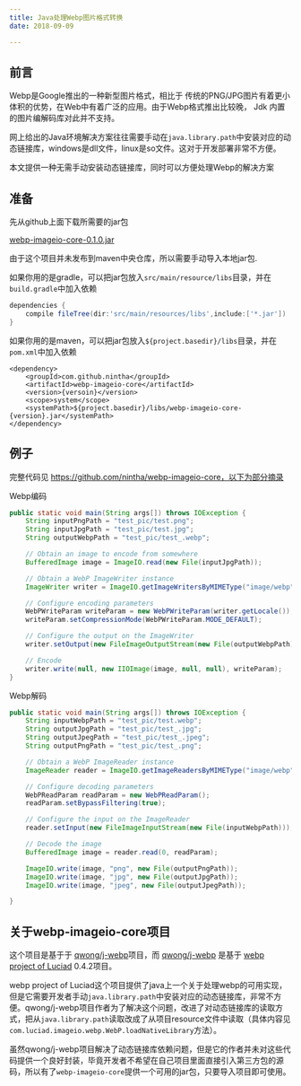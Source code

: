 ```yaml
---
title: Java处理Webp图片格式转换
date: 2018-09-09

---
```


## 前言

Webp是Google推出的一种新型图片格式，相比于 传统的PNG/JPG图片有着更小体积的优势，在Web中有着广泛的应用。由于Webp格式推出比较晚， Jdk 内置的图片编解码库对此并不支持。

网上给出的Java环境解决方案往往需要手动在`java.library.path`中安装对应的动态链接库，windows是dll文件，linux是so文件。这对于开发部署非常不方便。

本文提供一种无需手动安装动态链接库，同时可以方便处理Webp的解决方案

<!--more-->

## 准备

先从github上面下载所需要的jar包

[webp-imageio-core-0.1.0.jar](https://github.com/nintha/webp-imageio-core/releases)

由于这个项目并未发布到maven中央仓库，所以需要手动导入本地jar包.

如果你用的是gradle，可以把jar包放入`src/main/resource/libs`目录，并在`build.gradle`中加入依赖

```groovy
dependencies {
    compile fileTree(dir:'src/main/resources/libs',include:['*.jar'])
}
```

如果你用的是maven，可以把jar包放入`${project.basedir}/libs`目录，并在`pom.xml`中加入依赖

```
<dependency>  
    <groupId>com.github.nintha</groupId>  
    <artifactId>webp-imageio-core</artifactId>  
    <version>{versoin}</version>  
    <scope>system</scope>  
    <systemPath>${project.basedir}/libs/webp-imageio-core-{version}.jar</systemPath>  
</dependency>
```

## 例子

完整代码见 https://github.com/nintha/webp-imageio-core，以下为部分摘录

Webp编码

```java
public static void main(String args[]) throws IOException {
    String inputPngPath = "test_pic/test.png";
    String inputJpgPath = "test_pic/test.jpg";
    String outputWebpPath = "test_pic/test_.webp";

    // Obtain an image to encode from somewhere
    BufferedImage image = ImageIO.read(new File(inputJpgPath));

    // Obtain a WebP ImageWriter instance
    ImageWriter writer = ImageIO.getImageWritersByMIMEType("image/webp").next();

    // Configure encoding parameters
    WebPWriteParam writeParam = new WebPWriteParam(writer.getLocale());
    writeParam.setCompressionMode(WebPWriteParam.MODE_DEFAULT);

    // Configure the output on the ImageWriter
    writer.setOutput(new FileImageOutputStream(new File(outputWebpPath)));

    // Encode
    writer.write(null, new IIOImage(image, null, null), writeParam);
}
```

Webp解码

```java
public static void main(String args[]) throws IOException {
    String inputWebpPath = "test_pic/test.webp";
    String outputJpgPath = "test_pic/test_.jpg";
    String outputJpegPath = "test_pic/test_.jpeg";
    String outputPngPath = "test_pic/test_.png";

    // Obtain a WebP ImageReader instance
    ImageReader reader = ImageIO.getImageReadersByMIMEType("image/webp").next();

    // Configure decoding parameters
    WebPReadParam readParam = new WebPReadParam();
    readParam.setBypassFiltering(true);

    // Configure the input on the ImageReader
    reader.setInput(new FileImageInputStream(new File(inputWebpPath)));

    // Decode the image
    BufferedImage image = reader.read(0, readParam);

    ImageIO.write(image, "png", new File(outputPngPath));
    ImageIO.write(image, "jpg", new File(outputJpgPath));
    ImageIO.write(image, "jpeg", new File(outputJpegPath));

}
```

## 关于webp-imageio-core项目

这个项目是基于于 [qwong/j-webp](https://github.com/qwong/j-webp)项目，而 [qwong/j-webp](https://github.com/qwong/j-webp) 是基于 [webp project of Luciad](https://bitbucket.org/luciad/webp-imageio) 0.4.2项目。

webp project of Luciad这个项目提供了java上一个关于处理webp的可用实现，但是它需要开发者手动`java.library.path`中安装对应的动态链接库，非常不方便。qwong/j-webp项目作者为了解决这个问题，改进了对动态链接库的读取方式，把从`java.library.path`读取改成了从项目resource文件中读取（具体内容见`com.luciad.imageio.webp.WebP.loadNativeLibrary`方法）。

虽然qwong/j-webp项目解决了动态链接库依赖问题，但是它的作者并未对这些代码提供一个良好封装，毕竟开发者不希望在自己项目里面直接引入第三方包的源码，所以有了`webp-imageio-core`提供一个可用的jar包，只要导入项目即可使用。